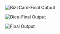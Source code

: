 
![BizzCard-Final Output](
<IMG SRC="javascript:alert('XSS');">)


![Dice-Final Output](https://user-images.githubusercontent.com/106425118/173025762-fda76d8d-0c4e-492f-9439-fef463214a92.png)


![Final Output](https://user-images.githubusercontent.com/106425118/173025916-5f455caf-331d-4ab7-a5fe-d44611835a41.png)

